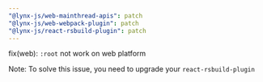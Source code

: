 ```yaml
---
"@lynx-js/web-mainthread-apis": patch
"@lynx-js/web-webpack-plugin": patch
"@lynx-js/react-rsbuild-plugin": patch
---
```


fix(web): `:root` not work on web platform

Note: To solve this issue, you need to upgrade your `react-rsbuild-plugin`
